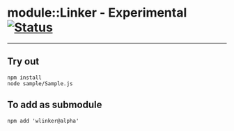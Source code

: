 
# module::Linker - Experimental [![Status](https://github.com/Wandalen/wLinker/workflows/Test/badge.svg)](https://github.com/Wandalen/wLinker/actions?query=workflow%3ATest)

___

## Try out
```
npm install
node sample/Sample.js
```

## To add as submodule
```
npm add 'wlinker@alpha'
```

